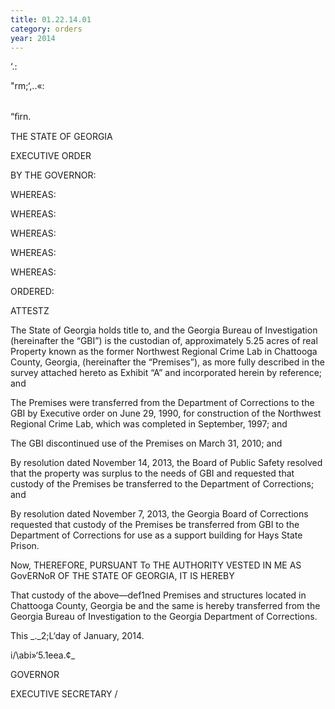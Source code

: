 ```yaml
---
title: 01.22.14.01
category: orders
year: 2014
---
```

‘\.:

  
   

"rm;‘,..«:

\
“ﬁrn.

THE STATE OF GEORGIA

EXECUTIVE ORDER

BY THE GOVERNOR:

WHEREAS:

WHEREAS:

WHEREAS:

WHEREAS:

WHEREAS:

ORDERED:

ATTESTZ

The State of Georgia holds title to, and the Georgia Bureau of Investigation (hereinafter the
“GBI”) is the custodian of, approximately 5.25 acres of real Property known as the former
Northwest Regional Crime Lab in Chattooga County, Georgia, (hereinafter the
“Premises”), as more fully described in the survey attached hereto as Exhibit “A” and
incorporated herein by reference; and

The Premises were transferred from the Department of Corrections to the GBI by
Executive order on June 29, 1990, for construction of the Northwest Regional Crime Lab,
which was completed in September, 1997; and

The GBI discontinued use of the Premises on March 31, 2010; and

By resolution dated November 14, 2013, the Board of Public Safety resolved that the
property was surplus to the needs of GBI and requested that custody of the Premises be
transferred to the Department of Corrections; and

By resolution dated November 7, 2013, the Georgia Board of Corrections requested that
custody of the Premises be transferred from GBI to the Department of Corrections for use
as a support building for Hays State Prison.

Now, THEREFORE, PURSUANT To THE AUTHORITY VESTED IN ME AS GovERNoR OF THE
STATE OF GEORGIA, IT IS HEREBY

That custody of the above—def1ned Premises and structures located in Chattooga County,
Georgia be and the same is hereby transferred from the Georgia Bureau of Investigation to
the Georgia Department of Corrections.

This _._2;L‘day of January, 2014.

i/\abi»‘5.1eea.¢_

GOVERNOR

EXECUTIVE SECRETARY /

